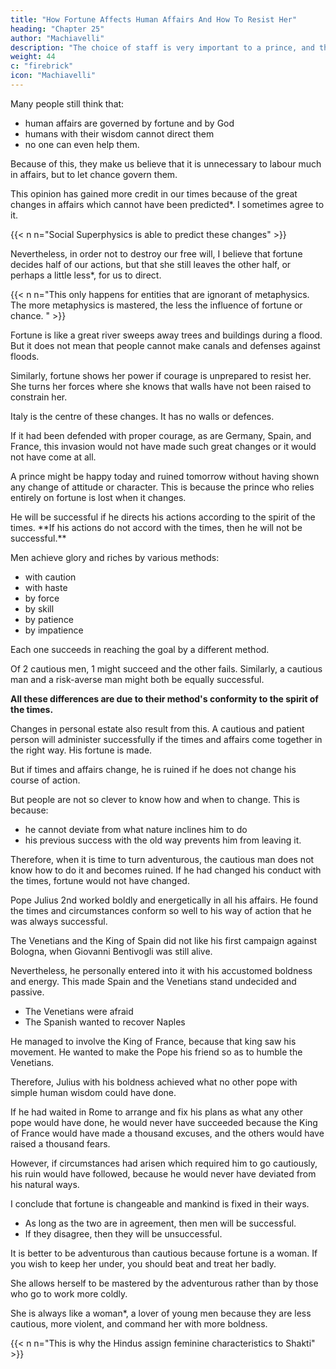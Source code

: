 ```yaml
---
title: "How Fortune Affects Human Affairs And How To Resist Her"
heading: "Chapter 25"
author: "Machiavelli"
description: "The choice of staff is very important to a prince, and they are good or not according to the discrimination of the prince"
weight: 44
c: "firebrick"
icon: "Machiavelli"
---
```




<!-- ## Chapter 25=  -->

Many people still think that:
- human affairs are governed by fortune and by God
- humans with their wisdom cannot direct them
- no one can even help them.

Because of this, they make us believe that it is unnecessary to labour much in affairs, but to let chance govern them. 

This opinion has gained more credit in our times because of the great changes in affairs which cannot have been predicted*. I sometimes agree to it. 


{{< n n="Social Superphysics is able to predict these changes" >}}


Nevertheless, in order not to destroy our free will, I believe that fortune decides half of our actions, but that she still leaves the other half, or perhaps a little less*, for us to direct.


{{< n n="This only happens for entities that are ignorant of metaphysics. The more metaphysics is mastered, the less the influence of fortune or chance. " >}}


Fortune is like a great river sweeps away trees and buildings during a flood. <!-- , bearing away the soil from place to place. Everything flies before it, all yield to its violence, without being able in any way to resist it. -->  But it <!--  although its nature is like that, it --> does not mean that <!--  follow therefore that --> people cannot make <!-- , when the weather becomes fine, should not make --> canals and defenses against floods. <!-- preparations, both with canals and defences, so that in the future the rising waters are directed away, and their force is not so unrestrained and dangerous. --> 

Similarly, fortune shows her power if courage is unprepared to resist her. She turns her forces where she knows that walls have not been raised to constrain her.

Italy is the centre of these changes. It has <!--  and which has given them their strength, you will see it to be an open country without --> no walls <!-- and without any --> or defences. 

If it had been defended with proper courage, as are Germany, Spain, and France, this invasion would not have made such great changes or it would not have come at all. 

<!-- And this I consider enough to say concerning resistance to
fortune in general. -->
<!-- But confining myself more to the particular,  -->

A prince might be happy today and ruined tomorrow without having shown any change of attitude or character. This is because <!--  causes that have already been discussed at length, namely, that --> the prince who relies entirely on fortune is lost when it changes.

<!-- I also believe that --> He will be successful if he directs his actions according to the spirit of the times. **If his actions do not accord with the times, then he will not be successful.** 

Men achieve glory and riches by various methods:
- with caution
- with haste
- by force
- by skill
- by patience
- by impatience

Each one succeeds in reaching the goal by a different method.

Of 2 cautious men, 1 might succeed and the other fails. Similarly, a cautious man and a risk-averse man might both be equally successful. 

**All these differences are due to their method's conformity to the spirit of the times.**

<!-- This allows:
- 2 men working differently bring about the same effect
- 2 working similarly causing one to succe, one attains his object and the other does not. -->

Changes in personal estate also result from this. A cautious and patient person will administer successfully if the times and affairs come together in the right way. His fortune is made. 

But if times and affairs change, he is ruined if he does not change his course of action. 

But people are not so clever to know how and when to change. This is because:
- he cannot deviate from what nature inclines him to do
- his previous success with the old way prevents him from leaving it. 

Therefore, when it is time to turn adventurous, the cautious man does not know how to do it and becomes ruined. If he had changed his conduct with the times, fortune would not have changed.

Pope Julius 2nd worked boldly and energetically in all his affairs. He found the times and circumstances conform so well to his way of action that he was always successful. 

The Venetians and the King of Spain did not like his first campaign against Bologna, when Giovanni Bentivogli was still alive. <!--  , and he had the campaign still under discussion with the King of France. -->

Nevertheless, he personally entered into it with his accustomed boldness and energy. This made Spain and the Venetians stand undecided and passive.
- The Venetians were afraid
- The Spanish wanted to recover Naples

He managed to involve the King of France, because that king saw his movement. He wanted to make the Pope his friend so as to humble the Venetians.

Therefore, Julius with his boldness achieved what no other pope with simple human wisdom could have done.

If he had waited in Rome to arrange and fix his plans as what any other pope would have done, he would never have succeeded because the King of France would have made a thousand excuses, and the others would have raised a thousand fears.

<!-- I will leave his other actions alone, as they were all similar, and they all succeeded, because the shortness of his life did not let him experience the contrary.  -->

However, if circumstances had arisen which required him to go cautiously, his ruin would have followed, because he would never have deviated from his natural ways.

I conclude that fortune is changeable and mankind is fixed in their ways.
- As long as the two are in agreement, then men will be successful.
- If they disagree, then they will be unsuccessful. 

It is better to be adventurous than cautious because fortune is a woman. If you wish to keep her under, you should beat and treat her badly. 

She allows herself to be mastered by the adventurous rather than by those who go to work more coldly. 

She is always like a woman*, a lover of young men because they are less cautious, more violent, and command her with more boldness.


{{< n n="This is why the Hindus assign feminine characteristics to Shakti" >}}